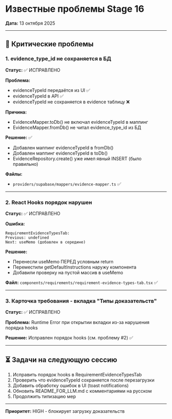 # Известные проблемы Stage 16

**Дата:** 13 октября 2025

---

## 🐛 Критические проблемы

### 1. evidence_type_id не сохраняется в БД
**Статус:** ✅ ИСПРАВЛЕНО

**Проблема:**
- evidenceTypeId передаётся из UI ✅
- evidenceTypeId в API ✅  
- evidenceTypeId не сохраняется в evidence таблицу ❌

**Причина:**
- EvidenceMapper.toDb() не включал evidenceTypeId в маппинг
- EvidenceMapper.fromDb() не читал evidence_type_id из БД

**Решение:** ✅
- Добавлен маппинг evidenceTypeId в fromDb()
- Добавлен маппинг evidenceTypeId в toDb()
- EvidenceRepository.create() уже имел явный INSERT (было правильно)

**Файлы:** 
- `providers/supabase/mappers/evidence-mapper.ts` ✅

---

### 2. React Hooks порядок нарушен
**Статус:** ✅ ИСПРАВЛЕНО

**Ошибка:**
```
RequirementEvidenceTypesTab: 
Previous: undefined
Next: useMemo (добавлен в середине)
```

**Решение:**
- Перенесли useMemo ПЕРЕД условным return
- Переместили getDefaultInstructions наружу компонента
- Добавили проверку на пустой массив в useMemo

**Файл:** `components/requirements/requirement-evidence-types-tab.tsx` ✅

---

### 3. Карточка требования - вкладка "Типы доказательств"
**Статус:** ✅ ИСПРАВЛЕНО

**Проблема:**
Runtime Error при открытии вкладки из-за нарушения порядка hooks

**Решение:**
Исправлен порядок hooks (см. проблему #2) ✅

---

## ⏳ Задачи на следующую сессию

1. Исправить порядок hooks в RequirementEvidenceTypesTab
2. Проверить что evidenceTypeId сохраняется после перезагрузки
3. Добавить обработку ошибок в UI (toast notifications)
4. Обновить README_FOR_LLM.md с комментариями на русском
5. Продолжить типизацию мер

---

**Приоритет:** HIGH - блокирует загрузку доказательств

